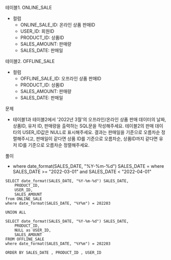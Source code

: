 테이블1. ONLINE_SALE
- 컬럼
  - ONLINE_SALE_ID: 온라인 상품 판매ID
  - USER_ID: 회원ID
  - PRODUCT_ID: 상품ID
  - SALES_AMOUNT: 판매량
  - SALES_DATE: 판매일 

테이블2. OFFLINE_SALE
- 컬럼
  - OFFLINE_SALE_ID: 오프라인 상품 판매ID
  - PRODUCT_ID: 상품ID
  - SALES_AMOUNT: 판매량
  - SALES_DATE: 판매일 

문제 
- 테이블1과 테이블2에서 '2022년 3월'의 오프라인/온라인 상품 판매 데이터의 날짜, 상품ID, 유저 ID, 판매량을 출력하는 SQL문을 작성해주세요. 테이블2의 판매 데이타의 USER_ID값은 NULL로 표시해주세요. 결과는 판매일을 기준으로 오름차순 정렬해주시고, 판매일이 같다면 상품 ID를 기준으로 오름차순, 상품ID까지 같다면 유저 ID를 기준으로 오름차순 정렬해주세요. 

풀이
- where date_format(SALES_DATE, "%Y-%m-%d") SALES_DATE = where SALES_DATE >= "2022-03-01" and SALES_DATE < "2022-04-01" 
  
```MySQL
SELECT date_format(SALES_DATE, "%Y-%m-%d") SALES_DATE, 
    PRODUCT_ID, 
    USER_ID, 
    SALES_AMOUNT 
from ONLINE_SALE
where date_format(SALES_DATE, "%Y%m") = 202203

UNION ALL 

SELECT date_format(SALES_DATE, "%Y-%m-%d") SALES_DATE,
    PRODUCT_ID, 
    NULL as USER_ID, 
    SALES_AMOUNT 
FROM OFFLINE_SALE
where date_format(SALES_DATE, "%Y%m") = 202203

ORDER BY SALES_DATE , PRODUCT_ID , USER_ID
```